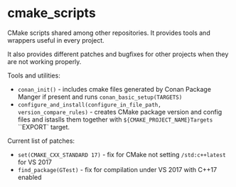 # cmake_scripts

CMake scripts shared among other repositories. It provides tools and wrappers useful in every project.

It also provides different patches and bugfixes for other projects when they are not working properly.


Tools and utilities:
- `conan_init()` - includes cmake files generated by Conan Package Manger if present and runs `conan_basic_setup(TARGETS)`
- `configure_and_install(configure_in_file_path, version_compare_rules)` - creates CMake package version and config files
     and istaslls them together with `${CMAKE_PROJECT_NAME}Targets` ``EXPORT` target.

Current list of patches:
- `set(CMAKE_CXX_STANDARD 17)` - fix for CMake not setting `/std:c++latest` for VS 2017
- `find_package(GTest)` - fix for compilation under VS 2017 with C++17 enabled
